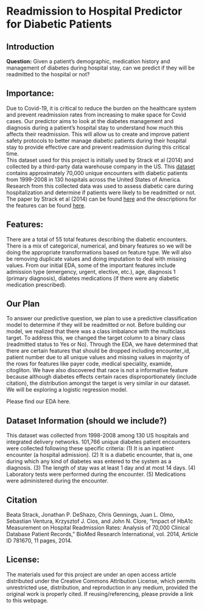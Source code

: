 # Readmission to Hospital Predictor for Diabetic Patients 

## Introduction 

**Question:** Given a patient’s demographic, medication history and management of diabetes during hospital stay, can we predict if they will be readmitted to the hospital or not?

## Importance:
Due to Covid-19, it is critical to reduce the burden on the healthcare system and prevent readmission rates from increasing to make space for Covid cases. Our predictor aims to look at the diabetes management and diagnosis during a patient’s hospital stay to understand how much this affects their readmission. This will allow us to create and improve patient safety protocols to better manage diabetic patients during their hospital stay to provide effective care and prevent readmission during this critical time.  
This dataset used for this project is initially used by Strack et al (2014) and collected by a third-party data warehouse company in the US. This [dataset](https://archive.ics.uci.edu/ml/datasets/diabetes+130-us+hospitals+for+years+1999-2008#) contains approximately 70,000 unique encounters with diabetic patients from 1999-2008 in 130 hospitals across the United States of America. Research from this collected data was used to assess diabetic care during hospitalization and determine if patients were likely to be readmitted or not. The paper by Strack et al (2014) can be found [here](https://www.hindawi.com/journals/bmri/2014/781670/) and the descriptions for the features can be found [here](https://www.hindawi.com/journals/bmri/2014/781670/tab1/). 

## Features:
There are a total of 55 total features describing the diabetic encounters. There is a mix of categorical, numerical, and binary features so we will be doing the appropriate transformations based on feature type. We will also be removing duplicate values and doing imputation to deal with missing values. From our initial EDA, some of the important features include admission type (emergency, urgent, elective, etc.), age, diagnosis 1 (primary diagnosis), diabetes medications (if there were any diabetic medication prescribed). 

## Our Plan
To answer our predictive question, we plan to use a predictive classification model to determine if they will be readmitted or not. Before building our model, we realized that there was a class imbalance with the multiclass target. To address this, we changed the target column to a binary class (readmitted status to Yes or No). Through the EDA, we have determined that there are certain features that should be dropped including encounter_id, patient number due to all unique values and missing values in majority of the rows for features like payer code, medical speciality, examide, citogliton. We have also discovered that race is not a informative feature because although diabetes effects certain races disproportionately (include citation), the distribution amongst the target is very similar in our dataset. We will be exploring a logistic regression model. 

Please find our EDA here. 

## Dataset Information (should we include?)
This dataset was collected from 1998-2008 among 130 US hospitals and integrated delivery networks. 101,766 unique diabetes patient encounters were collected following these specific criteria:
(1) It is an inpatient encounter (a hospital admission).
(2) It is a diabetic encounter, that is, one during which any kind of diabetes was entered to the system as a diagnosis.
(3) The length of stay was at least 1 day and at most 14 days.
(4) Laboratory tests were performed during the encounter.
(5) Medications were administered during the encounter.

## Citation  
Beata Strack, Jonathan P. DeShazo, Chris Gennings, Juan L. Olmo, Sebastian Ventura, Krzysztof J. Cios, and John N. Clore, “Impact of HbA1c Measurement on Hospital Readmission Rates: Analysis of 70,000 Clinical Database Patient Records,” BioMed Research International, vol. 2014, Article ID 781670, 11 pages, 2014.

## License:
The materials used for this project are under an open access article distributed under the Creative Commons Attribution License, which permits unrestricted use, distribution, and reproduction in any medium, provided the original work is properly cited. If reusing/referencing, please provide a link to this webpage. 
